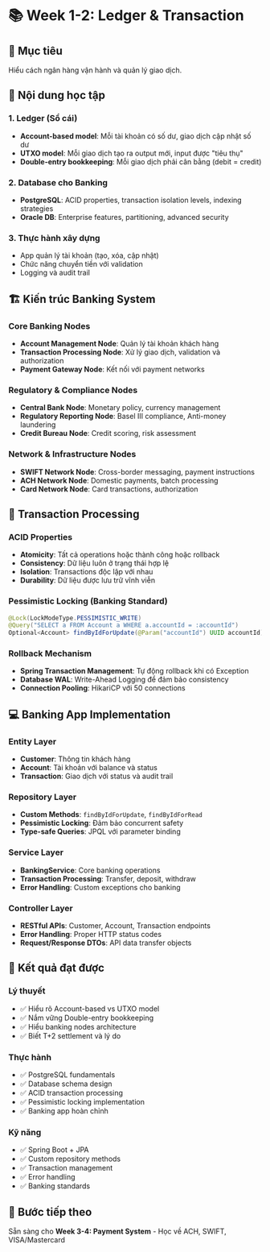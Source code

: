 # 📚 Week 1-2: Ledger & Transaction

## 🎯 Mục tiêu

Hiểu cách ngân hàng vận hành và quản lý giao dịch.

## 📖 Nội dung học tập

### 1. Ledger (Sổ cái)

- **Account-based model**: Mỗi tài khoản có số dư, giao dịch cập nhật số dư
- **UTXO model**: Mỗi giao dịch tạo ra output mới, input được "tiêu thụ"
- **Double-entry bookkeeping**: Mỗi giao dịch phải cân bằng (debit = credit)

### 2. Database cho Banking

- **PostgreSQL**: ACID properties, transaction isolation levels, indexing strategies
- **Oracle DB**: Enterprise features, partitioning, advanced security

### 3. Thực hành xây dựng

- App quản lý tài khoản (tạo, xóa, cập nhật)
- Chức năng chuyển tiền với validation
- Logging và audit trail

## 🏗️ Kiến trúc Banking System

### Core Banking Nodes

- **Account Management Node**: Quản lý tài khoản khách hàng
- **Transaction Processing Node**: Xử lý giao dịch, validation và authorization
- **Payment Gateway Node**: Kết nối với payment networks

### Regulatory & Compliance Nodes

- **Central Bank Node**: Monetary policy, currency management
- **Regulatory Reporting Node**: Basel III compliance, Anti-money laundering
- **Credit Bureau Node**: Credit scoring, risk assessment

### Network & Infrastructure Nodes

- **SWIFT Network Node**: Cross-border messaging, payment instructions
- **ACH Network Node**: Domestic payments, batch processing
- **Card Network Node**: Card transactions, authorization

## 🔄 Transaction Processing

### ACID Properties

- **Atomicity**: Tất cả operations hoặc thành công hoặc rollback
- **Consistency**: Dữ liệu luôn ở trạng thái hợp lệ
- **Isolation**: Transactions độc lập với nhau
- **Durability**: Dữ liệu được lưu trữ vĩnh viễn

### Pessimistic Locking (Banking Standard)

```java
@Lock(LockModeType.PESSIMISTIC_WRITE)
@Query("SELECT a FROM Account a WHERE a.accountId = :accountId")
Optional<Account> findByIdForUpdate(@Param("accountId") UUID accountId);
```

### Rollback Mechanism

- **Spring Transaction Management**: Tự động rollback khi có Exception
- **Database WAL**: Write-Ahead Logging để đảm bảo consistency
- **Connection Pooling**: HikariCP với 50 connections

## 💻 Banking App Implementation

### Entity Layer

- **Customer**: Thông tin khách hàng
- **Account**: Tài khoản với balance và status
- **Transaction**: Giao dịch với status và audit trail

### Repository Layer

- **Custom Methods**: `findByIdForUpdate`, `findByIdForRead`
- **Pessimistic Locking**: Đảm bảo concurrent safety
- **Type-safe Queries**: JPQL với parameter binding

### Service Layer

- **BankingService**: Core banking operations
- **Transaction Processing**: Transfer, deposit, withdraw
- **Error Handling**: Custom exceptions cho banking

### Controller Layer

- **RESTful APIs**: Customer, Account, Transaction endpoints
- **Error Handling**: Proper HTTP status codes
- **Request/Response DTOs**: API data transfer objects

## 🎯 Kết quả đạt được

### Lý thuyết

- ✅ Hiểu rõ Account-based vs UTXO model
- ✅ Nắm vững Double-entry bookkeeping
- ✅ Hiểu banking nodes architecture
- ✅ Biết T+2 settlement và lý do

### Thực hành

- ✅ PostgreSQL fundamentals
- ✅ Database schema design
- ✅ ACID transaction processing
- ✅ Pessimistic locking implementation
- ✅ Banking app hoàn chỉnh

### Kỹ năng

- ✅ Spring Boot + JPA
- ✅ Custom repository methods
- ✅ Transaction management
- ✅ Error handling
- ✅ Banking standards

## 🚀 Bước tiếp theo

Sẵn sàng cho **Week 3-4: Payment System** - Học về ACH, SWIFT, VISA/Mastercard

